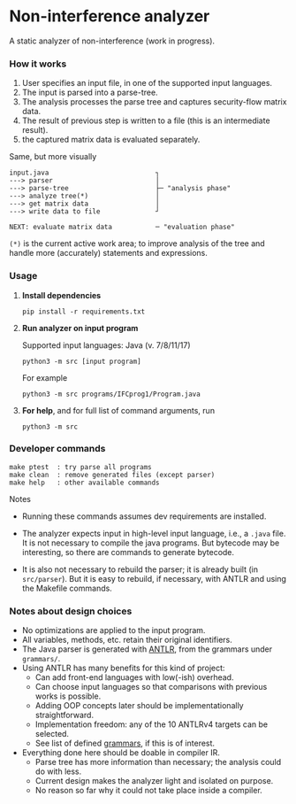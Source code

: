 # Non-interference analyzer 

A static analyzer of non-interference (work in progress).

### How it works

1. User specifies an input file, in one of the supported input languages.
2. The input is parsed into a parse-tree.
3. The analysis processes the parse tree and captures security-flow matrix data.
4. The result of previous step is written to a file (this is an intermediate result).
5. the captured matrix data is evaluated separately. 

Same, but more visually

```
input.java                           ┐
---> parser                          │
---> parse-tree                      ├─ "analysis phase"
---> analyze tree(*)                 │  
---> get matrix data                 │
---> write data to file              ┘

NEXT: evaluate matrix data           ─ "evaluation phase"  
```

`(*)` is the current active work area; to improve analysis of the tree and handle more (accurately) statements and expressions.


### Usage


1. **Install dependencies**

   ```
   pip install -r requirements.txt
   ```

2. **Run analyzer on input program**

   Supported input languages: Java (v. 7/8/11/17)

   ```
   python3 -m src [input program]
   ```

   For example

   ```
   python3 -m src programs/IFCprog1/Program.java
   ```

3. **For help**, and for full list of command arguments, run 

   ```
   python3 -m src
   ```
   
### Developer commands

```
make ptest  : try parse all programs
make clean  : remove generated files (except parser)
make help   : other available commands
```

Notes

* Running these commands assumes dev requirements are installed.

* The analyzer expects input in high-level input language, i.e., 
  a `.java` file. It is not necessary to compile the java programs.
  But bytecode may be interesting, so there are commands to generate 
  bytecode.

* It is also not necessary to rebuild the parser; it is already built
  (in `src/parser`). But it is easy to rebuild, if necessary, with 
  ANTLR and using the Makefile commands.

### Notes about design choices

* No optimizations are applied to the input program.
* All variables, methods, etc. retain their original identifiers.
* The Java parser is generated with [ANTLR](https://www.antlr.org/), from the grammars under `grammars/`.
* Using ANTLR has many benefits for this kind of project:
  * Can add front-end languages with low(-ish) overhead. 
  * Can choose input languages so that comparisons with previous works is possible.
  * Adding OOP concepts later should be implementationally straightforward.
  * Implementation freedom: any of the 10 ANTLRv4 targets can be selected.
  * See list of defined [grammars](https://github.com/antlr/grammars-v4), if this is of interest.
* Everything done here should be doable in compiler IR.
  * Parse tree has more information than necessary; the analysis could do with less.
  * Current design makes the analyzer light and isolated on purpose.
  * No reason so far why it could not take place inside a compiler.
    



